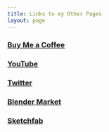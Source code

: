 ```yaml
---
title: Links to my Other Pages
layout: page
---
```



### [Buy Me a Coffee](https://www.buymeacoffee.com/msingularity)
### [YouTube](http://www.youtube.com/channel/UC8gJDuYMiTWKyhcEXK-oRIw)
### [Twitter](https://twitter.com/mu_singularity)
### [Blender Market](https://blendermarket.com/creators/microsingularity)
### [Sketchfab](https://sketchfab.com/micro_Singularity)


